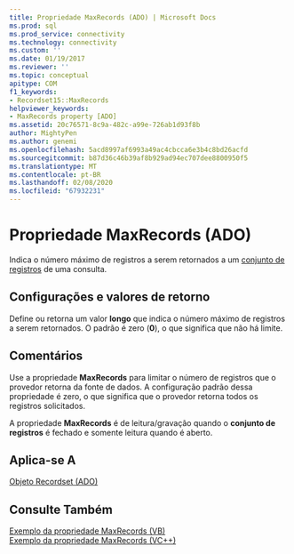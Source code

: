 ```yaml
---
title: Propriedade MaxRecords (ADO) | Microsoft Docs
ms.prod: sql
ms.prod_service: connectivity
ms.technology: connectivity
ms.custom: ''
ms.date: 01/19/2017
ms.reviewer: ''
ms.topic: conceptual
apitype: COM
f1_keywords:
- Recordset15::MaxRecords
helpviewer_keywords:
- MaxRecords property [ADO]
ms.assetid: 20c76571-8c9a-482c-a99e-726ab1d93f8b
author: MightyPen
ms.author: genemi
ms.openlocfilehash: 5acd8997af6993a49ac4cbcca6e3b4c8bd26acfd
ms.sourcegitcommit: b87d36c46b39af8b929ad94ec707dee8800950f5
ms.translationtype: MT
ms.contentlocale: pt-BR
ms.lasthandoff: 02/08/2020
ms.locfileid: "67932231"
---
```

# <a name="maxrecords-property-ado"></a>Propriedade MaxRecords (ADO)
Indica o número máximo de registros a serem retornados a um [conjunto de registros](../../../ado/reference/ado-api/recordset-object-ado.md) de uma consulta.  
  
## <a name="settings-and-return-values"></a>Configurações e valores de retorno  
 Define ou retorna um valor **longo** que indica o número máximo de registros a serem retornados. O padrão é zero (**0**), o que significa que não há limite.  
  
## <a name="remarks"></a>Comentários  
 Use a propriedade **MaxRecords** para limitar o número de registros que o provedor retorna da fonte de dados. A configuração padrão dessa propriedade é zero, o que significa que o provedor retorna todos os registros solicitados.  
  
 A propriedade **MaxRecords** é de leitura/gravação quando o **conjunto de registros** é fechado e somente leitura quando é aberto.  
  
## <a name="applies-to"></a>Aplica-se A  
 [Objeto Recordset (ADO)](../../../ado/reference/ado-api/recordset-object-ado.md)  
  
## <a name="see-also"></a>Consulte Também  
 [Exemplo da propriedade MaxRecords (VB)](../../../ado/reference/ado-api/maxrecords-property-example-vb.md)   
 [Exemplo da propriedade MaxRecords (VC++)](../../../ado/reference/ado-api/maxrecords-property-example-vc.md)   
